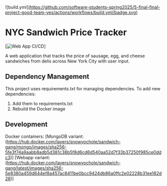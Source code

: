 ![build.yml][(https://github.com/software-students-spring2025/5-final-final-project-good-team-yes/actions/workflows/build.yml/badge.svg)](https://github.com/software-students-spring2025/5-final-final-project-good-team-yes/actions/workflows/build.yml/badge.svg)

# NYC Sandwich Price Tracker
[![Web App CI/CD](https://hub.docker.com/r/snowyochole/sandwich-gang)]

A web application that tracks the price of sausage, egg, and cheese sandwiches from delis across New York City with user input.

## Dependency Management

This project uses requirements.txt for managing dependencies. To add new dependencies:

1. Add them to requirements.txt
2. Rebuild the Docker image

## Development

Docker containers:
[MongoDB variant: (https://hub.docker.com/layers/snowyochole/sandwich-gang/mongo/images/sha256-5fe3f74a9aabb8adb5d381c38b5f8d6cd6d540aa52d7f33b37250f985ce0ddc3)]
[Webapp variant: (https://hub.docker.com/layers/snowyochole/sandwich-gang/latest/images/sha256-5e8380a459d644ef8a457ac8411be0bcc9424db86a0ffc2e02228b31ee182d26)]

